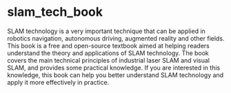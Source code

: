 # slam_tech_book
SLAM technology is a very important technique that can be applied in robotics navigation, autonomous driving, augmented reality and other fields. This book is a free and open-source textbook aimed at helping readers understand the theory and applications of SLAM technology. The book covers the main technical principles of industrial laser SLAM and visual SLAM, and provides some practical knowledge. If you are interested in this knowledge, this book can help you better understand SLAM technology and apply it more effectively in practice.
